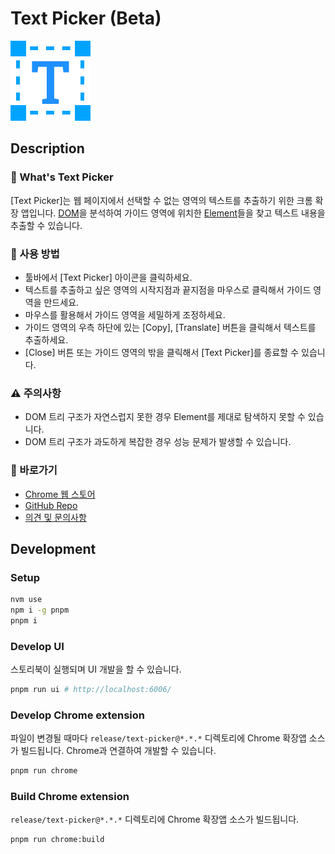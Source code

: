 # Text Picker (Beta)

![Text Picker](/public/icon@128.png)

## Description

### 📢 What's Text Picker

[Text Picker]는 웹 페이지에서 선택할 수 없는 영역의 텍스트를 추출하기 위한 크롬 확장 앱입니다.
[DOM](https://developer.mozilla.org/ko/docs/Web/API/Document_Object_Model/Introduction)을 분석하여 가이드 영역에 위치한 [Element](https://developer.mozilla.org/ko/docs/Web/API/Element)들을 찾고 텍스트 내용을 추출할 수 있습니다.


### 📌 사용 방법

- 툴바에서 [Text Picker] 아이콘을 클릭하세요.
- 텍스트를 추출하고 싶은 영역의 시작지점과 끝지점을 마우스로 클릭해서 가이드 영역을 만드세요.
- 마우스를 활용해서 가이드 영역을 세밀하게 조정하세요.
- 가이드 영역의 우측 하단에 있는 [Copy], [Translate] 버튼을 클릭해서 텍스트를 추출하세요.
- [Close] 버튼 또는 가이드 영역의 밖을 클릭해서 [Text Picker]를 종료할 수 있습니다.


### ⚠️ 주의사항

- DOM 트리 구조가 자연스럽지 못한 경우 Element를 제대로 탐색하지 못할 수 있습니다.
- DOM 트리 구조가 과도하게 복잡한 경우 성능 문제가 발생할 수 있습니다.


### 🔗 바로가기

- [Chrome 웹 스토어](https://chrome.google.com/webstore/detail/folgepnhffdkhbdhgclkjmhggijlngmi)
- [GitHub Repo](https://github.com/divlook/text-picker)
- [의견 및 문의사항](https://github.com/divlook/text-picker/discussions)

## Development

### Setup

```bash
nvm use
npm i -g pnpm
pnpm i
```

### Develop UI

스토리북이 실행되며 UI 개발을 할 수 있습니다.

```bash
pnpm run ui # http://localhost:6006/
```

### Develop Chrome extension

파일이 변경될 때마다 `release/text-picker@*.*.*` 디렉토리에 Chrome 확장앱 소스가 빌드됩니다. Chrome과 연결하여 개발할 수 있습니다.

```bash
pnpm run chrome
```

### Build Chrome extension

`release/text-picker@*.*.*` 디렉토리에 Chrome 확장앱 소스가 빌드됩니다.

```bash
pnpm run chrome:build
```

